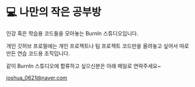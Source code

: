 # 💻 나만의 작은 공부방

인강 혹은 학습용 코드들을 모아놓는 BurnIn 스튜디오입니다.

개인 깃허브 프로필에는 개인 프로젝트나 팀 프로젝트 코드만을 올려놓고 싶어서 따로 만든 연습 코드용 조직입니다.

같이 BurnIn 스튜디오에 합류하고 싶으신분은 아래 메일로 연락주세요~

joshua_0621@naver.com
